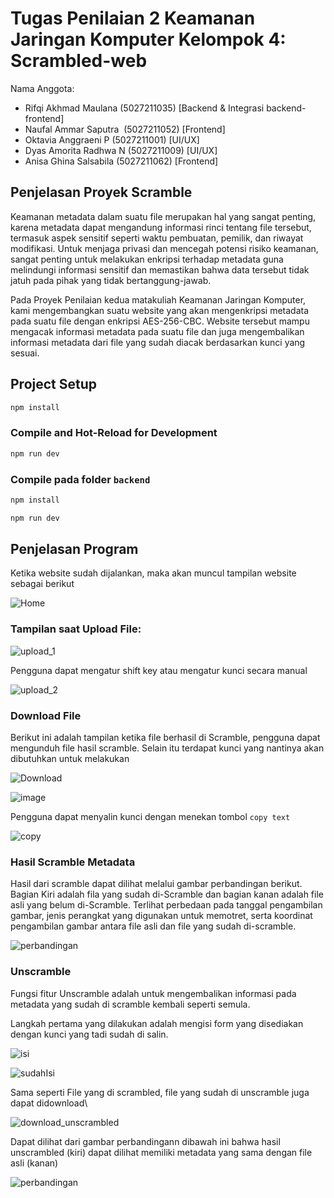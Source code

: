 # Tugas Penilaian 2 Keamanan Jaringan Komputer Kelompok 4: Scrambled-web

Nama Anggota:

- Rifqi Akhmad Maulana   (5027211035)  [Backend & Integrasi backend-frontend]
- Naufal Ammar Saputra   (5027211052)  [Frontend]
- Oktavia Anggraeni P    (5027211001)  [UI/UX]
- Dyas Amorita Radhwa N  (5027211009)  [UI/UX]
- Anisa Ghina Salsabila  (5027211062)  [Frontend]

## Penjelasan Proyek Scramble
Keamanan metadata dalam suatu file merupakan hal yang sangat penting, karena metadata dapat mengandung informasi rinci tentang file tersebut, termasuk aspek sensitif seperti waktu pembuatan, pemilik, dan riwayat modifikasi. Untuk menjaga privasi dan mencegah potensi risiko keamanan, sangat penting untuk melakukan enkripsi terhadap metadata guna melindungi informasi sensitif dan memastikan bahwa data tersebut tidak jatuh pada pihak yang tidak bertanggung-jawab.

Pada Proyek Penilaian kedua matakuliah Keamanan Jaringan Komputer, kami mengembangkan suatu website yang akan mengenkripsi metadata pada suatu file dengan enkripsi AES-256-CBC. Website tersebut mampu mengacak informasi metadata pada suatu file dan juga mengembalikan informasi metadata dari file yang sudah diacak berdasarkan kunci yang sesuai.

## Project Setup

```sh
npm install
```

### Compile and Hot-Reload for Development

```sh
npm run dev
```
### Compile pada folder `backend`

```sh
npm install
```

```sh
npm run dev
```


## Penjelasan Program

Ketika website sudah dijalankan, maka akan muncul tampilan website sebagai berikut

![Home](https://github.com/dMorran/KJK_Frontend/assets/107184933/b958c4a8-fc21-464f-b933-55207006517a)


### Tampilan saat Upload File:

![upload_1](https://github.com/dMorran/KJK_Frontend/assets/107184933/284bcc55-cbea-4923-ad54-28dadbe89641)

Pengguna dapat mengatur shift key atau mengatur kunci secara manual

![upload_2](https://github.com/dMorran/KJK_Frontend/assets/107184933/2d0007d1-6a6c-420e-b1e3-17b093706bb2)

### Download File

Berikut ini adalah tampilan ketika file berhasil di Scramble, pengguna dapat mengunduh file hasil scramble. Selain itu terdapat kunci yang nantinya akan dibutuhkan untuk melakukan 

![Download](https://github.com/dMorran/KJK_Frontend/assets/107184933/4885e395-8e8f-482f-b1b8-bff26741d9e9)


![image](https://github.com/dMorran/KJK_Frontend/assets/107184933/4db50e74-101c-4348-8f77-cbadc2d92f4a)

Pengguna dapat menyalin kunci dengan menekan tombol `copy text`

![copy](https://github.com/dMorran/KJK_Frontend/assets/107184933/b6abd308-5d16-47fc-9e1e-4d1c770b76d4)

### Hasil Scramble Metadata

Hasil dari scramble dapat dilihat melalui gambar perbandingan berikut. Bagian Kiri adalah fila yang sudah di-Scramble dan bagian kanan adalah file asli yang belum di-Scramble. Terlihat perbedaan pada tanggal pengambilan gambar, jenis perangkat yang digunakan untuk memotret, serta koordinat pengambilan gambar antara file asli dan file yang sudah di-scramble.

![perbandingan](https://github.com/dMorran/KJK_Frontend/assets/107184933/19c51dd8-6f02-45e5-babd-24b05b11b766)


### Unscramble

Fungsi fitur Unscramble adalah untuk mengembalikan informasi pada metadata yang sudah di scramble kembali seperti semula.

Langkah pertama yang dilakukan adalah mengisi form yang disediakan dengan kunci yang tadi sudah di salin.

![isi](https://github.com/dMorran/KJK_Frontend/assets/107184933/58fd5dc1-3d1a-457a-8f19-1544c7c29b65)

![sudahIsi](https://github.com/dMorran/KJK_Frontend/assets/107184933/22626945-1968-4272-b86f-90a7baef74bd)

Sama seperti File yang di scrambled, file yang sudah di unscramble juga dapat didownload\

![download_unscrambled](https://github.com/dMorran/KJK_Frontend/assets/107184933/3b25cb3f-f5f9-4749-ad13-895e8ac90e91)

Dapat dilihat dari gambar perbandingann dibawah ini bahwa hasil unscrambled (kiri) dapat dilihat memiliki metadata yang sama dengan file asli (kanan)

![perbandingan](https://github.com/dMorran/KJK_Frontend/assets/107184933/25cae681-12c8-4f67-927e-18f36b73ae4a)








